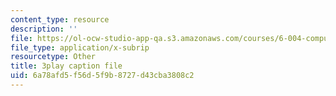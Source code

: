 ```yaml
---
content_type: resource
description: ''
file: https://ol-ocw-studio-app-qa.s3.amazonaws.com/courses/6-004-computation-structures-spring-2017/6a78afd5f56d5f9b8727d43cba3808c2_00KTZ7t_rWw.vtt
file_type: application/x-subrip
resourcetype: Other
title: 3play caption file
uid: 6a78afd5-f56d-5f9b-8727-d43cba3808c2
---
```

